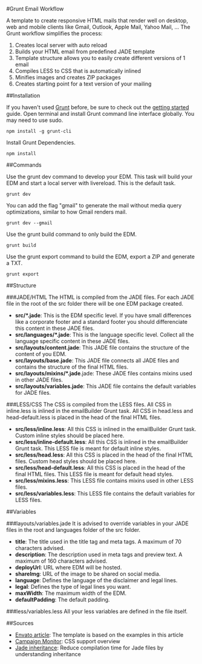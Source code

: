 #Grunt Email Workflow

A template to create responsive HTML mails that render well on desktop, web and mobile clients like Gmail, Outlook, Apple Mail, Yahoo Mail, ... The Grunt workflow simplifies the process:
  1. Creates local server with auto reload
  2. Builds your HTML email from predefined JADE template
  3. Template structure allows you to easily create different versions of 1 email 
  4. Compiles LESS to CSS that is automatically inlined
  5. Minifies images and creates ZIP packages
  6. Creates starting point for a text version of your mailing

##Installation

If you haven't used [Grunt](http://gruntjs.com/) before, be sure to check out the [getting started](http://gruntjs.com/getting-started) guide. Open terminal and install Grunt command line interface globally. You may need to use sudo.
```
npm install -g grunt-cli
```

Install Grunt Dependencies.
```
npm install
```

##Commands

Use the grunt dev command to develop your EDM. This task will build your EDM and start a local server with livereload. This is the default task.
```
grunt dev
```

You can add the flag "gmail" to generate the mail without media query optimizations, similar to how Gmail renders mail.
```
grunt dev --gmail
```

Use the grunt build command to only build the EDM.
```
grunt build
```

Use the grunt export command to build the EDM, export a ZIP and generate a TXT.
```
grunt export
```

##Structure

###JADE/HTML
The HTML is compiled from the JADE files. For each JADE file in the root of the src folder there will be one EDM package created.

- **src/*.jade**: This is the EDM specific level. If you have small differences like a corporate footer and a standard footer you should differenciate this content in these JADE files.
- **src/languages/*.jade**: This is the language specific level. Collect all the language specific content in these JADE files.
- **src/layouts/content.jade**: This JADE file contains the structure of the content of you EDM.
- **src/layouts/base.jade**: This JADE file connects all JADE files and contains the structure of the final HTML files.
- **src/layouts/mixins/*.jade**.jade: These JADE files contains mixins used in other JADE files.
- **src/layouts/variables.jade**: This JADE file contains the default variables for JADE files.

###LESS/CSS
The CSS is compiled from the LESS files. All CSS in inline.less is inlined in the emailBuilder Grunt task. All CSS in head.less and head-default.less is placed in the head of the final HTML files.

- **src/less/inline.less**: All this CSS is inlined in the emailBuilder Grunt task. Custom inline styles should be placed here.
- **src/less/inline-default.less**: All this CSS is inlined in the emailBuilder Grunt task. This LESS file is meant for default inline styles.
- **src/less/head.less**: All this CSS is placed in the head of the final HTML files. Custom head styles should be placed here.
- **src/less/head-default.less**: All this CSS is placed in the head of the final HTML files. This LESS file is meant for default head styles.
- **src/less/mixins.less**: This LESS file contains mixins used in other LESS files.
- **src/less/variables.less**: This LESS file contains the default variables for LESS files.

##Variables

###layouts/variables.jade
It is advised to override variables in your JADE files in the root and languages folder of the src folder.

- **title**: The title used in the title tag and meta tags. A maximum of 70 characters advised.
- **description**: The description used in meta tags and preview text. A maximum of 160 characters advised.
- **deployUrl**: URL where EDM will be hosted.
- **shareImg**: URL of the image to be shared on social media.
- **language**: Defines the language of the disclaimer and legal lines.
- **legal**: Defines the type of legal lines you want.
- **maxWidth**: The maximum width of the EDM.
- **defaultPadding**: The default padding.

###less/variables.less
All your less variables are defined in the file itself.

##Sources
- [Envato article](http://webdesign.tutsplus.com/tutorials/creating-a-future-proof-responsive-email-without-media-queries--cms-23919): The template is based on the examples in this article
- [Campaign Monitor](https://www.campaignmonitor.com/css/): CSS support overview
- [Jade inheritance](https://github.com/paulyoung/jade-inheritance): Reduce compilation time for Jade files by understanding inheritance
